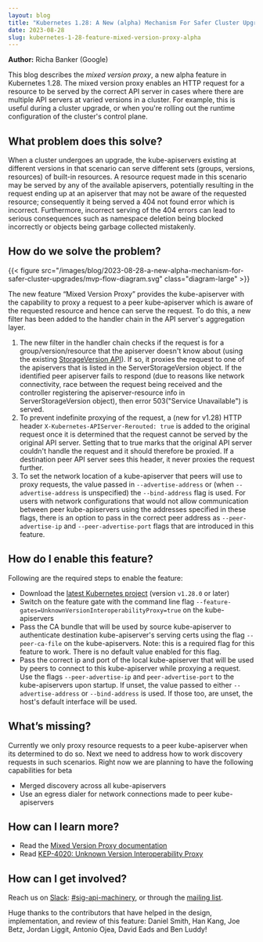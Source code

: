 ```yaml
---
layout: blog
title: "Kubernetes 1.28: A New (alpha) Mechanism For Safer Cluster Upgrades"
date: 2023-08-28
slug: kubernetes-1-28-feature-mixed-version-proxy-alpha
---
```


**Author:** Richa Banker (Google)

This blog describes the _mixed version proxy_, a new alpha feature in Kubernetes 1.28. The
mixed version proxy enables an HTTP request for a resource to be served by the correct API server
in cases where there are multiple API servers at varied versions in a cluster. For example,
this is useful during a cluster upgrade, or when you're rolling out the runtime configuration of
the cluster's control plane.

## What problem does this solve?
When a cluster undergoes an upgrade, the kube-apiservers existing at different versions in that scenario can serve different sets (groups, versions, resources) of built-in resources. A resource request made in this scenario may be served by any of the available apiservers, potentially resulting in the request ending up at an apiserver that may not be aware of the requested resource; consequently it being served a 404 not found error which is incorrect. Furthermore, incorrect serving of the 404 errors can lead to serious consequences such as namespace deletion being blocked incorrectly or objects being garbage collected mistakenly.

## How do we solve the problem?

{{< figure src="/images/blog/2023-08-28-a-new-alpha-mechanism-for-safer-cluster-upgrades/mvp-flow-diagram.svg" class="diagram-large" >}}

The new feature “Mixed Version Proxy” provides the kube-apiserver with the capability to proxy a request to a peer kube-apiserver which is aware of the requested resource and hence can serve the request. To do this, a new filter has been added to the handler chain in the API server's aggregation layer.

1. The new filter in the handler chain checks if the request is for a group/version/resource that the apiserver doesn't know about (using the existing [StorageVersion API](https://github.com/kubernetes/kubernetes/blob/release-1.28/pkg/apis/apiserverinternal/types.go#L25-L37)). If so, it proxies the request to one of the apiservers that is listed in the ServerStorageVersion object. If the identified peer apiserver fails to respond (due to reasons like network connectivity, race between the request being received and the controller registering the apiserver-resource info in ServerStorageVersion object), then error 503("Service Unavailable") is served.
2. To prevent indefinite proxying of the request, a (new for v1.28) HTTP header `X-Kubernetes-APIServer-Rerouted: true` is added to the original request once it is determined that the request cannot be served by the original API server. Setting that to true marks that the original API server couldn't handle the request and it should therefore be proxied. If a destination peer API server sees this header, it never proxies the request further.
3. To set the network location of a kube-apiserver that peers will use to proxy requests, the value passed in `--advertise-address` or (when `--advertise-address` is unspecified) the `--bind-address` flag is used. For users with network configurations that would not allow communication between peer kube-apiservers using the addresses specified in these flags, there is an option to pass in the correct peer address as `--peer-advertise-ip` and `--peer-advertise-port` flags that are introduced in this feature.

## How do I enable this feature?
Following are the required steps to enable the feature:

* Download the [latest Kubernetes project](/releases/download/) (version `v1.28.0` or later)  
* Switch on the feature gate with the command line flag `--feature-gates=UnknownVersionInteroperabilityProxy=true` on the kube-apiservers
* Pass the CA bundle that will be used by source kube-apiserver to authenticate destination kube-apiserver's serving certs using the flag `--peer-ca-file` on the kube-apiservers. Note: this is a required flag for this feature to work. There is no default value enabled for this flag.
* Pass the correct ip and port of the local kube-apiserver that will be used by peers to connect to this kube-apiserver while proxying a request. Use the flags `--peer-advertise-ip` and `peer-advertise-port` to the kube-apiservers upon startup. If unset, the value passed to either `--advertise-address` or `--bind-address` is used. If those too, are unset, the host's default interface will be used.

## What’s missing?
Currently we only proxy resource requests to a peer kube-apiserver when its determined to do so. Next we need to address how to work discovery requests in such scenarios. Right now we are planning to have the following capabilities for beta

* Merged discovery across all kube-apiservers
* Use an egress dialer for network connections made to peer kube-apiservers

## How can I learn more?

- Read the [Mixed Version Proxy documentation](/docs/concepts/architecture/mixed-version-proxy)
- Read [KEP-4020: Unknown Version Interoperability Proxy](https://github.com/kubernetes/enhancements/tree/master/keps/sig-api-machinery/4020-unknown-version-interoperability-proxy)

## How can I get involved?
Reach us on [Slack](https://slack.k8s.io/): [#sig-api-machinery](https://kubernetes.slack.com/messages/sig-api-machinery), or through the [mailing list](https://groups.google.com/forum/#!forum/kubernetes-sig-api-machinery). 

Huge thanks to the contributors that have helped in the design, implementation, and review of this feature: Daniel Smith, Han Kang, Joe Betz, Jordan Liggit, Antonio Ojea, David Eads and Ben Luddy!
